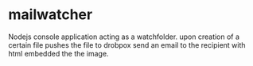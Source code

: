 # mailwatcher
Nodejs console application acting as a watchfolder.
upon creation of a certain file pushes the file to drobpox 
send an email to the recipient with html embedded the the image.
